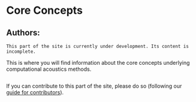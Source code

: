 # Core Concepts

## Authors:


```{warning}
This part of the site is currently under development. Its content is incomplete.
```

This is where you will find information about the core concepts underlying computational acoustics methods.

```{tableofcontents}
```

If you can contribute to this part of the site, please do so (following our [guide for contributors](../about/contribute-contribute)).
